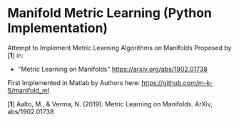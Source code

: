 # Manifold Metric Learning (Python Implementation)
Attempt to Implement Metric Learning Algorithms on Manifolds Proposed by [**1**] in: <br>
- "Metric Learning on Manifolds" https://arxiv.org/abs/1902.01738 <br>

First Implemented in Matlab by Authors here: https://github.com/m-k-S/manifold_ml

[**1**] Aalto, M., & Verma, N. (2019). Metric Learning on Manifolds. ArXiv, abs/1902.01738

